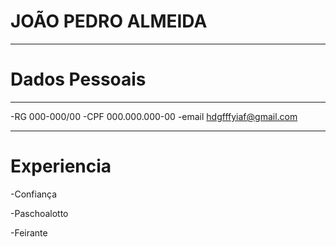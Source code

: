 # JOÃO PEDRO ALMEIDA
---
# Dados Pessoais

---
-RG 000-000/00
-CPF 000.000.000-00
-email hdgfffyiaf@gmail.com

---

# Experiencia

-Confiança

-Paschoalotto

-Feirante


